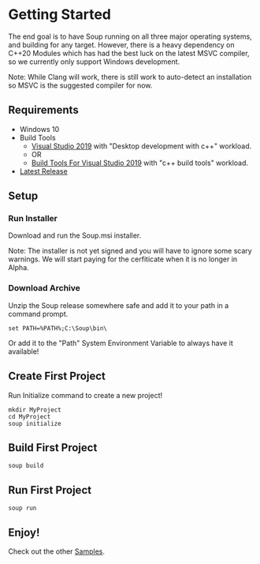 # Getting Started
The end goal is to have Soup running on all three major operating systems, and building for any target. However, there is a heavy dependency on C++20 Modules which has had the best luck on the latest MSVC compiler, so we currently only support Windows development.

Note: While Clang will work, there is still work to auto-detect an installation so MSVC is the suggested compiler for now.

## Requirements
* Windows 10
* Build Tools
  * [Visual Studio 2019](https://visualstudio.microsoft.com/downloads/) with "Desktop development with c++" workload.
  * OR
  * [Build Tools For Visual Studio 2019](https://visualstudio.microsoft.com/downloads/#build-tools-for-visual-studio-2019) with "c++ build tools" workload.
* [Latest Release](https://github.com/mwasplund/Soup/releases/latest)

## Setup

### Run Installer
Download and run the Soup.msi installer. 

Note: The installer is not yet signed and you will have to ignore some scary warnings. We will start paying for the cerfiticate when it is no longer in Alpha.

### Download Archive
Unzip the Soup release somewhere safe and add it to your path in a command prompt.

```
set PATH=%PATH%;C:\Soup\bin\
```
Or add it to the "Path" System Environment Variable to always have it available!

## Create First Project
Run Initialize command to create a new project!
```
mkdir MyProject
cd MyProject
soup initialize
```

## Build First Project
```
soup build
```

## Run First Project
```
soup run
```

## Enjoy!
Check out the other [Samples](./Samples.md).
